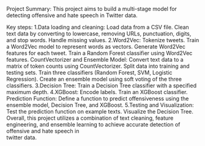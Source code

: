 Project Summary:
This project aims to build a multi-stage model for detecting offensive and hate speech in Twitter data.

Key steps:
1.Data loading and cleaning:
  Load data from a CSV file.
  Clean text data by converting to lowercase, removing URLs, punctuation, digits, and stop words.
  Handle missing values.
2.Word2Vec:
  Tokenize tweets.
  Train a Word2Vec model to represent words as vectors.
  Generate Word2Vec features for each tweet.
  Train a Random Forest classifier using Word2Vec features.
  CountVectorizer and Ensemble Model:
  Convert text data to a matrix of token counts using CountVectorizer.
  Split data into training and testing sets.
  Train three classifiers (Random Forest, SVM, Logistic Regression).
  Create an ensemble model using soft voting of the three classifiers.
3.Decision Tree:
  Train a Decision Tree classifier with a specified maximum depth.
4.XGBoost:
  Encode labels.
  Train an XGBoost classifier.
  Prediction Function:
  Define a function to predict offensiveness using the ensemble model, Decision Tree, and XGBoost.
5.Testing and Visualization:
  Test the prediction function on example texts.
  Visualize the Decision Tree.
  Overall, this project utilizes a combination of text cleaning, feature engineering, and ensemble learning to achieve accurate detection of offensive and hate speech in  
  twitter data.
